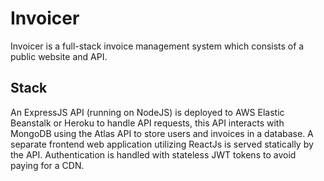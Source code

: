 # Invoicer
Invoicer is a full-stack invoice management system which consists of a public website and API.

## Stack
An ExpressJS API (running on NodeJS) is deployed to AWS Elastic Beanstalk or Heroku to handle API requests, this API interacts with MongoDB using the Atlas API to store users and invoices in a database. A separate frontend web application utilizing ReactJs is served statically by the API. Authentication is handled with stateless JWT tokens to avoid paying for a CDN.
